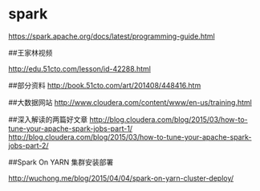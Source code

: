 # spark
https://spark.apache.org/docs/latest/programming-guide.html

##王家林视频

http://edu.51cto.com/lesson/id-42288.html

##部分资料
http://book.51cto.com/art/201408/448416.htm

##大数据网站
http://www.cloudera.com/content/www/en-us/training.html

##深入解读的两篇好文章
http://blog.cloudera.com/blog/2015/03/how-to-tune-your-apache-spark-jobs-part-1/
http://blog.cloudera.com/blog/2015/03/how-to-tune-your-apache-spark-jobs-part-2/

##Spark On YARN 集群安装部署

http://wuchong.me/blog/2015/04/04/spark-on-yarn-cluster-deploy/

